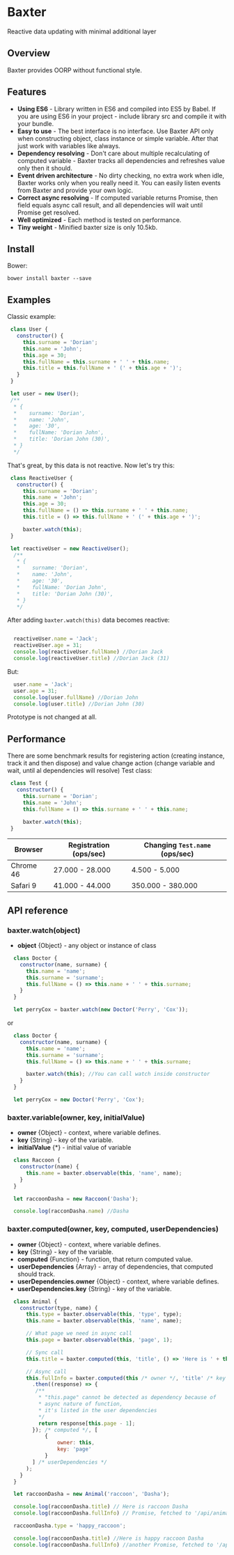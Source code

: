 Baxter
======

Reactive data updating with minimal additional layer

## Overview

Baxter provides OORP without functional style.

## Features

* **Using ES6** - Library written in ES6 and compiled into ES5 by Babel. If you are using ES6 in your project - include library src and compile it with your bundle.
* **Easy to use** - The best interface is no interface. Use Baxter API only when constructing object, class instance or simple variable. After that just work with variables like always.
* **Dependency resolving** - Don't care about multiple recalculating of computed variable - Baxter tracks all dependencies and refreshes value only then it should.
* **Event driven architecture** - No dirty checking, no extra work when idle, Baxter works only when you really need it. You can easily listen events from Baxter and provide your own logic.
* **Correct async resolving** - If computed variable returns Promise, then field equals async call result, and all dependencies will wait until Promise get resolved.
* **Well optimized** - Each method is tested on performance.
* **Tiny weight** - Minified baxter size is only 10.5kb.

## Install

Bower:
```
bower install baxter --save
```

## Examples

Classic example:

```javascript
 class User {
   constructor() {
     this.surname = 'Dorian';
     this.name = 'John';
     this.age = 30;
     this.fullName = this.surname + ' ' + this.name;
     this.title = this.fullName + ' (' + this.age + ')';
   }
 }

 let user = new User();
 /**
  * {
  *    surname: 'Dorian',
  *    name: 'John',
  *    age: '30',
  *    fullName: 'Dorian John',
  *    title: 'Dorian John (30)',
  * }
  */
```

That's great, by this data is not reactive. Now let's try this:

```javascript
 class ReactiveUser {
   constructor() {
     this.surname = 'Dorian';
     this.name = 'John';
     this.age = 30;
     this.fullName = () => this.surname + ' ' + this.name;
     this.title = () => this.fullName + ' (' + this.age + ')';

     baxter.watch(this);
 }

 let reactiveUser = new ReactiveUser();
  /**
   * {
   *    surname: 'Dorian',
   *    name: 'John',
   *    age: '30',
   *    fullName: 'Dorian John',
   *    title: 'Dorian John (30)',
   * }
   */
```

After adding ```baxter.watch(this)``` data becomes reactive:
```javascript

  reactiveUser.name = 'Jack';
  reactiveUser.age = 31;
  console.log(reactiveUser.fullName) //Dorian Jack
  console.log(reactiveUser.title) //Dorian Jack (31)
```
But:

```javascript
  user.name = 'Jack';
  user.age = 31;
  console.log(user.fullName) //Dorian John
  console.log(user.title) //Dorian John (30)
```

Prototype is not changed at all.

## Performance

There are some benchmark results for registering action (creating instance, track it and then dispose) and value change action (change variable and wait, until al dependencies will resolve)
Test class:

```javascript
 class Test {
   constructor() {
     this.surname = 'Dorian';
     this.name = 'John';
     this.fullName = () => this.surname + ' ' + this.name;

     baxter.watch(this);
 }
```

| Browser    | Registration (ops/sec) | Changing ```Test.name``` (ops/sec) |
| -----------|------------------------| -----------------------------------|
| Chrome 46  | 27.000 - 28.000        | 4.500 - 5.000                      |
| Safari 9   | 41.000 - 44.000        | 350.000 - 380.000                  |

## API reference

### baxter.watch(object)

* **object** {Object} - any object or instance of class

```javascript
  class Doctor {
    constructor(name, surname) {
      this.name = 'name';
      this.surname = 'surname';
      this.fullName = () => this.name + ' ' + this.surname;
    }
  }

  let perryCox = baxter.watch(new Doctor('Perry', 'Cox'));
```
or

```javascript
  class Doctor {
    constructor(name, surname) {
      this.name = 'name';
      this.surname = 'surname';
      this.fullName = () => this.name + ' ' + this.surname;

      baxter.watch(this); //You can call watch inside constructor
    }
  }

  let perryCox = new Doctor('Perry', 'Cox');
```

### baxter.variable(owner, key, initialValue)

* **owner** {Object} - context, where variable defines.
* **key** {String} - key of the variable.
* **initialValue** {*} - initial value of variable

```javascript
  class Raccoon {
    constructor(name) {
      this.name = baxter.observable(this, 'name', name);
    }
  }

  let raccoonDasha = new Raccoon('Dasha');

  console.log(racconDasha.name) //Dasha
```

### baxter.computed(owner, key, computed, userDependencies)

* **owner** {Object} - context, where variable defines.
* **key** {String} - key of the variable.
* **computed** {Function} - function, that return computed value.
* **userDependencies** {Array} - array of dependencies, that computed should track.
* **userDependencies.owner** {Object} - context, where variable defines.
* **userDependencies.key** {String} - key of the variable.

```javascript
  class Animal {
    constructor(type, name) {
      this.type = baxter.observable(this, 'type', type);
      this.name = baxter.observable(this, 'name', name);

      // What page we need in async call
      this.page = baxter.observable(this, 'page', 1);

      // Sync call
      this.title = baxter.computed(this, 'title', () => 'Here is ' + this.type.replace('_', ' ') + ' ' + this.name);

      // Async call
      this.fullInfo = baxter.computed(this /* owner */, 'title' /* key */, () => fetch('/api/animal/' + this.type + '/' + this.name)
        .then((response) => {
         /**
          * "this.page" cannot be detected as dependency because of
          * async nature of function,
          * it's listed in the user dependencies
          */
          return response[this.page - 1];
        }); /* computed */, [
            {
                owner: this,
                key: 'page'
            }
        ] /* userDependencies */
      );
    }
  }

  let raccoonDasha = new Animal('raccoon', 'Dasha');

  console.log(raccoonDasha.title) // Here is raccoon Dasha
  console.log(raccoonDasha.fullInfo) // Promise, fetched to '/api/animal/raccoon/Dasha'

  raccoonDasha.type = 'happy_raccoon';

  console.log(raccoonDasha.title) //Here is happy raccoon Dasha
  console.log(raccoonDasha.fullInfo) //another Promise, fetched to '/api/animal/happy_raccoon/Dasha'

```
